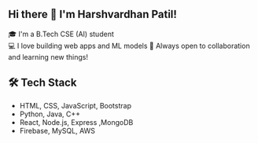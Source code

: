 ## Hi there 👋  I'm Harshvardhan Patil!
🎓 I'm a B.Tech CSE (AI) student  
💻 I love building web apps and ML models 
🚀 Always open to collaboration and learning new things!

## 🛠 Tech Stack
- HTML, CSS, JavaScript, Bootstrap
- Python, Java, C++
- React, Node.js, Express ,MongoDB
- Firebase, MySQL, AWS

